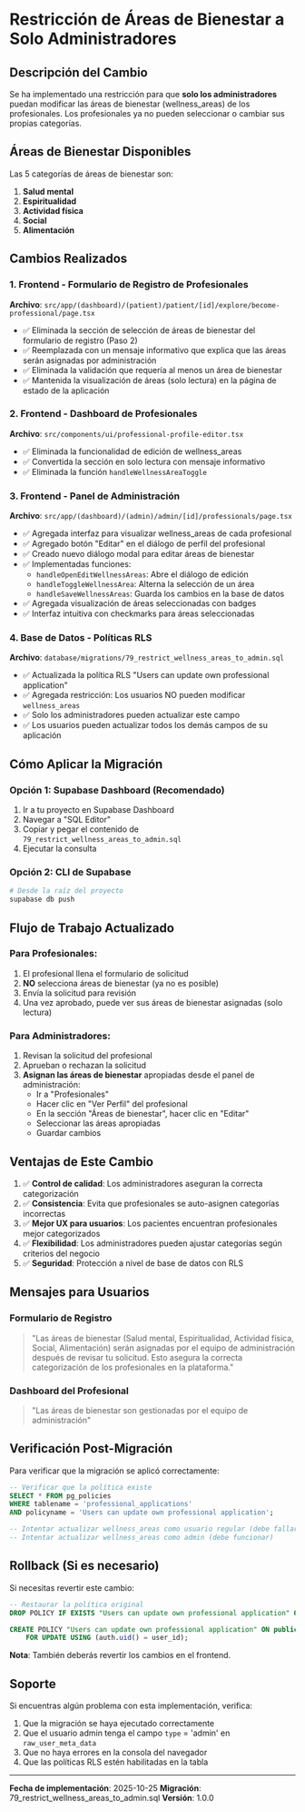 # Restricción de Áreas de Bienestar a Solo Administradores

## Descripción del Cambio

Se ha implementado una restricción para que **solo los administradores** puedan modificar las áreas de bienestar (wellness_areas) de los profesionales. Los profesionales ya no pueden seleccionar o cambiar sus propias categorías.

## Áreas de Bienestar Disponibles

Las 5 categorías de áreas de bienestar son:
1. **Salud mental**
2. **Espiritualidad**
3. **Actividad física**
4. **Social**
5. **Alimentación**

## Cambios Realizados

### 1. Frontend - Formulario de Registro de Profesionales
**Archivo**: `src/app/(dashboard)/(patient)/patient/[id]/explore/become-professional/page.tsx`

- ✅ Eliminada la sección de selección de áreas de bienestar del formulario de registro (Paso 2)
- ✅ Reemplazada con un mensaje informativo que explica que las áreas serán asignadas por administración
- ✅ Eliminada la validación que requería al menos un área de bienestar
- ✅ Mantenida la visualización de áreas (solo lectura) en la página de estado de la aplicación

### 2. Frontend - Dashboard de Profesionales
**Archivo**: `src/components/ui/professional-profile-editor.tsx`

- ✅ Eliminada la funcionalidad de edición de wellness_areas
- ✅ Convertida la sección en solo lectura con mensaje informativo
- ✅ Eliminada la función `handleWellnessAreaToggle`

### 3. Frontend - Panel de Administración
**Archivo**: `src/app/(dashboard)/(admin)/admin/[id]/professionals/page.tsx`

- ✅ Agregada interfaz para visualizar wellness_areas de cada profesional
- ✅ Agregado botón "Editar" en el diálogo de perfil del profesional
- ✅ Creado nuevo diálogo modal para editar áreas de bienestar
- ✅ Implementadas funciones:
  - `handleOpenEditWellnessAreas`: Abre el diálogo de edición
  - `handleToggleWellnessArea`: Alterna la selección de un área
  - `handleSaveWellnessAreas`: Guarda los cambios en la base de datos
- ✅ Agregada visualización de áreas seleccionadas con badges
- ✅ Interfaz intuitiva con checkmarks para áreas seleccionadas

### 4. Base de Datos - Políticas RLS
**Archivo**: `database/migrations/79_restrict_wellness_areas_to_admin.sql`

- ✅ Actualizada la política RLS "Users can update own professional application"
- ✅ Agregada restricción: Los usuarios NO pueden modificar `wellness_areas`
- ✅ Solo los administradores pueden actualizar este campo
- ✅ Los usuarios pueden actualizar todos los demás campos de su aplicación

## Cómo Aplicar la Migración

### Opción 1: Supabase Dashboard (Recomendado)
1. Ir a tu proyecto en Supabase Dashboard
2. Navegar a "SQL Editor"
3. Copiar y pegar el contenido de `79_restrict_wellness_areas_to_admin.sql`
4. Ejecutar la consulta

### Opción 2: CLI de Supabase
```bash
# Desde la raíz del proyecto
supabase db push
```

## Flujo de Trabajo Actualizado

### Para Profesionales:
1. El profesional llena el formulario de solicitud
2. **NO** selecciona áreas de bienestar (ya no es posible)
3. Envía la solicitud para revisión
4. Una vez aprobado, puede ver sus áreas de bienestar asignadas (solo lectura)

### Para Administradores:
1. Revisan la solicitud del profesional
2. Aprueban o rechazan la solicitud
3. **Asignan las áreas de bienestar** apropiadas desde el panel de administración:
   - Ir a "Profesionales"
   - Hacer clic en "Ver Perfil" del profesional
   - En la sección "Áreas de bienestar", hacer clic en "Editar"
   - Seleccionar las áreas apropiadas
   - Guardar cambios

## Ventajas de Este Cambio

1. ✅ **Control de calidad**: Los administradores aseguran la correcta categorización
2. ✅ **Consistencia**: Evita que profesionales se auto-asignen categorías incorrectas
3. ✅ **Mejor UX para usuarios**: Los pacientes encuentran profesionales mejor categorizados
4. ✅ **Flexibilidad**: Los administradores pueden ajustar categorías según criterios del negocio
5. ✅ **Seguridad**: Protección a nivel de base de datos con RLS

## Mensajes para Usuarios

### Formulario de Registro
> "Las áreas de bienestar (Salud mental, Espiritualidad, Actividad física, Social, Alimentación) serán asignadas por el equipo de administración después de revisar tu solicitud. Esto asegura la correcta categorización de los profesionales en la plataforma."

### Dashboard del Profesional
> "Las áreas de bienestar son gestionadas por el equipo de administración"

## Verificación Post-Migración

Para verificar que la migración se aplicó correctamente:

```sql
-- Verificar que la política existe
SELECT * FROM pg_policies
WHERE tablename = 'professional_applications'
AND policyname = 'Users can update own professional application';

-- Intentar actualizar wellness_areas como usuario regular (debe fallar)
-- Intentar actualizar wellness_areas como admin (debe funcionar)
```

## Rollback (Si es necesario)

Si necesitas revertir este cambio:

```sql
-- Restaurar la política original
DROP POLICY IF EXISTS "Users can update own professional application" ON public.professional_applications;

CREATE POLICY "Users can update own professional application" ON public.professional_applications
    FOR UPDATE USING (auth.uid() = user_id);
```

**Nota**: También deberás revertir los cambios en el frontend.

## Soporte

Si encuentras algún problema con esta implementación, verifica:
1. Que la migración se haya ejecutado correctamente
2. Que el usuario admin tenga el campo `type` = 'admin' en `raw_user_meta_data`
3. Que no haya errores en la consola del navegador
4. Que las políticas RLS estén habilitadas en la tabla

---

**Fecha de implementación**: 2025-10-25
**Migración**: 79_restrict_wellness_areas_to_admin.sql
**Versión**: 1.0.0

